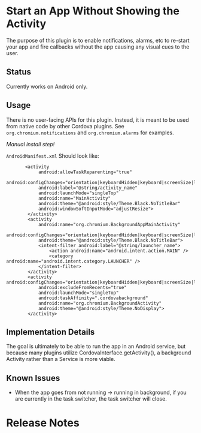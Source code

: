 # Start an App Without Showing the Activity

The purpose of this plugin is to enable notifications, alarms, etc to
re-start your app and fire callbacks without the app causing any visual
cues to the user.

## Status

Currently works on Android only.

## Usage

There is no user-facing APIs for this plugin. Instead, it is meant to be
used from native code by other Cordova plugins. See `org.chromium.notifications`
and `org.chromium.alarms` for examples.

*Manual install step!*

`AndroidManifest.xml` Should look like:

```
       <activity
            android:allowTaskReparenting="true"
            android:configChanges="orientation|keyboardHidden|keyboard|screenSize|locale"
            android:label="@string/activity_name"
            android:launchMode="singleTop"
            android:name="MainActivity"
            android:theme="@android:style/Theme.Black.NoTitleBar"
            android:windowSoftInputMode="adjustResize">
        </activity>
        <activity
            android:name="org.chromium.BackgroundAppMainActivity"
            android:configChanges="orientation|keyboardHidden|keyboard|screenSize|locale"
            android:theme="@android:style/Theme.Black.NoTitleBar">
            <intent-filter android:label="@string/launcher_name">
                <action android:name="android.intent.action.MAIN" />
                <category android:name="android.intent.category.LAUNCHER" />
            </intent-filter>
        </activity>
        <activity android:configChanges="orientation|keyboardHidden|keyboard|screenSize|locale"
            android:excludeFromRecents="true"
            android:launchMode="singleTop"
            android:taskAffinity=".cordovabackground"
            android:name="org.chromium.BackgroundActivity"
            android:theme="@android:style/Theme.NoDisplay">
        </activity>
```

## Implementation Details

The goal is ultimately to be able to run the app in an Android service, but
because many plugins utilize CordovaInterface.getActivity(), a background Activity
rather than a Service is more viable.

## Known Issues

- When the app goes from not running -> running in background, if you are currently in the
  task switcher, the task switcher will close.

# Release Notes

